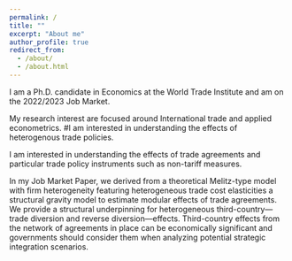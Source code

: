 ```yaml
---
permalink: /
title: ""
excerpt: "About me"
author_profile: true
redirect_from: 
  - /about/
  - /about.html
---
```


I am a Ph.D. candidate in Economics at the World Trade Institute and am on the 2022/2023 Job Market.

My research interest are focused around International trade and applied econometrics.
#I am interested in understanding the effects of heterogenous trade policies.

I am interested in understanding the effects of trade agreements and particular trade policy instruments such as non-tariff measures.

In my Job Market Paper, we derived from a theoretical Melitz-type model with firm heterogeneity featuring heterogeneous trade cost elasticities a structural gravity model to estimate modular effects of trade agreements. We provide a structural underpinning for heterogeneous third-country—trade diversion and reverse diversion—effects. Third-country effects from the network of agreements in place can be economically significant and governments should consider them when analyzing potential strategic integration scenarios.
